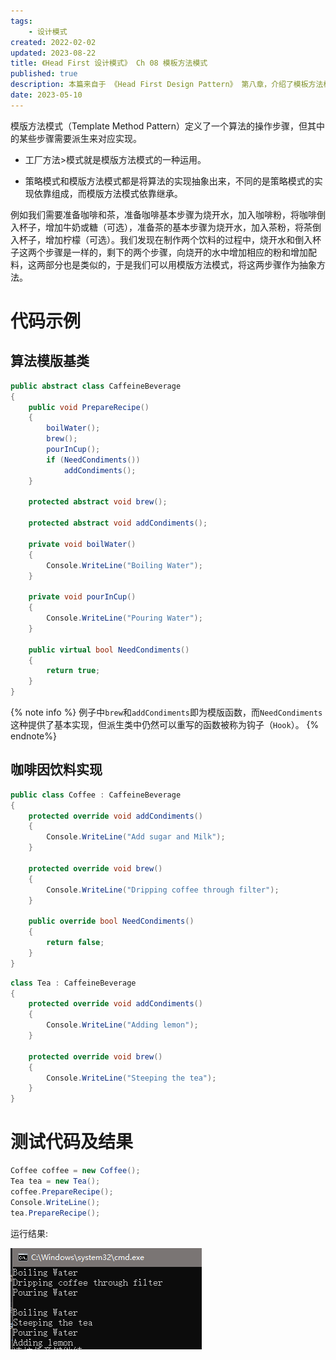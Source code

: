```yaml
---
tags:
    - 设计模式
created: 2022-02-02
updated: 2023-08-22
title: 《Head First 设计模式》 Ch 08 模板方法模式
published: true
description: 本篇来自于 《Head First Design Pattern》 第八章，介绍了模板方法模式的定义及运用。
date: 2023-05-10
---
```


模版方法模式（Template Method Pattern）定义了一个算法的操作步骤，但其中的某些步骤需要派生来对应实现。

* 工厂方法>模式就是模版方法模式的一种运用。

* 策略模式和模版方法模式都是将算法的实现抽象出来，不同的是策略模式的实现依靠组成，而模版方法模式依靠继承。

例如我们需要准备咖啡和茶，准备咖啡基本步骤为烧开水，加入咖啡粉，将咖啡倒入杯子，增加牛奶或糖（可选），准备茶的基本步骤为烧开水，加入茶粉，将茶倒入杯子，增加柠檬（可选）。我们发现在制作两个饮料的过程中，烧开水和倒入杯子这两个步骤是一样的，剩下的两个步骤，向烧开的水中增加相应的粉和增加配料，这两部分也是类似的，于是我们可以用模版方法模式，将这两步骤作为抽象方法。

# 代码示例

## 算法模版基类

```cs 咖啡因饮料模版
public abstract class CaffeineBeverage
{
    public void PrepareRecipe()
    {
        boilWater();
        brew();
        pourInCup();
        if (NeedCondiments())
            addCondiments();
    }

    protected abstract void brew();

    protected abstract void addCondiments();

    private void boilWater()
    {
        Console.WriteLine("Boiling Water");
    }

    private void pourInCup()
    {
        Console.WriteLine("Pouring Water");
    }

    public virtual bool NeedCondiments()
    {
        return true;
    }
}
```

{% note info %}
例子中`brew`和`addCondiments`即为模版函数，而`NeedCondiments`这种提供了基本实现，但派生类中仍然可以重写的函数被称为钩子（`Hook`）。
{% endnote%}

## 咖啡因饮料实现

```cs 咖啡
public class Coffee : CaffeineBeverage
{
    protected override void addCondiments()
    {
        Console.WriteLine("Add sugar and Milk");
    }

    protected override void brew()
    {
        Console.WriteLine("Dripping coffee through filter");
    }

    public override bool NeedCondiments()
    {
        return false;
    }
}
```

```cs 茶
class Tea : CaffeineBeverage
{
    protected override void addCondiments()
    {
        Console.WriteLine("Adding lemon");
    }

    protected override void brew()
    {
        Console.WriteLine("Steeping the tea");
    }
}
```

# 测试代码及结果

```cs 测试代码
Coffee coffee = new Coffee();
Tea tea = new Tea();
coffee.PrepareRecipe();
Console.WriteLine();
tea.PrepareRecipe();
```

运行结果:

![模版方法模式运行结果](/ch_08_the_template_method_pattern/2019-02-03-15-59-58.png)
